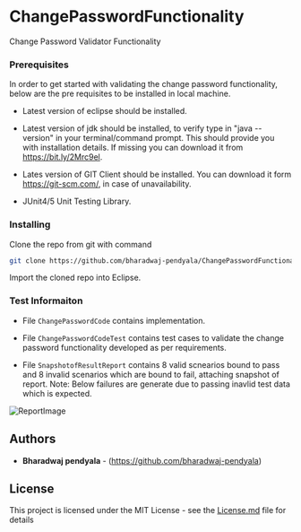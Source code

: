 # ChangePasswordFunctionality
Change Password Validator Functionality


### Prerequisites

In order to get started with validating the change password functionality, below are the pre requisites to be installed in local machine.

* Latest version of eclipse should be installed.

* Latest version of jdk should be installed, to verify type in "java --version" in your terminal/command prompt. This should provide you with installation details. If missing you can download it from https://bit.ly/2Mrc9el.

* Lates version of GIT Client should be installed. You can download it form https://git-scm.com/, in case of unavailability.

* JUnit4/5 Unit Testing Library.

### Installing

Clone the repo from git with command 


```bash
git clone https://github.com/bharadwaj-pendyala/ChangePasswordFunctionality.git
```

Import the cloned repo into Eclipse.

### Test Informaiton

* File ```ChangePasswordCode``` contains implementation.

* File ```ChangePasswordCodeTest``` contains test cases to validate the change password functionality developed as per requirements.

* File ```SnapshotofResultReport``` contains 8 valid scnearios bound to pass and 8 invalid scenarios which are bound to fail, attaching snapshot of report. Note: Below failures are generate due to passing inavlid test data which is expected.

 ![ReportImage](https://i.ibb.co/b14MM4K/2019-05-10-at-9-23-PM.png)

## Authors

* **Bharadwaj pendyala** - (https://github.com/bharadwaj-pendyala)

## License

This project is licensed under the MIT License - see the [License.md](License.md) file for details
